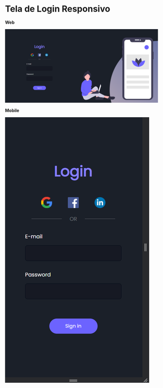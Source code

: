 # Tela de Login Responsivo


<p><Strong>Web<Strong><p>
<p align="center">
   <img windth="470" src=imagens/Previa.png>
   
<br>
<p><Strong>Mobile<Strong><p>   
<p align="left">
   <img windth="470" src=imagens/Previa_mobile.png>
